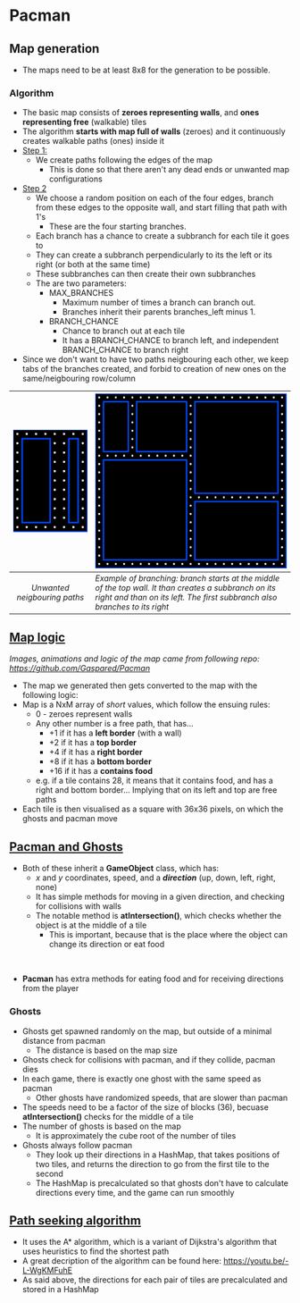 # Pacman

## Map generation
- The maps need to be at least 8x8 for the generation to be possible.

### **Algorithm**
- The basic map consists of **zeroes representing walls**, and **ones representing free** (walkable) tiles
- The algorithm **starts with map full of walls** (zeroes) and it continuously creates walkable paths (ones) inside it
- <ins>Step 1:</ins>
  - We create paths following the edges of the map
    - This is done so that there aren't any dead ends or unwanted map configurations
- <ins>Step 2</ins> 
  - We choose a random position on each of the four edges, branch from these edges to the opposite wall, and start filling that path with 1's
    - These are the four starting branches.
  - Each branch has a chance to create a subbranch for each tile it goes to
  - They can create a subbranch perpendicularly to its the left or its right (or both at the same time)
  - These subbranches can then create their own subbranches
  - The are two parameters:
    - MAX_BRANCHES 
      - Maximum number of times a branch can branch out. 
      - Branches inherit their parents branches_left minus 1.
    - BRANCH_CHANCE 
      - Chance to branch out at each tile
      - It has a BRANCH_CHANCE to branch left, and independent BRANCH_CHANCE to branch right
- Since we don't want to have two paths neigbouring each other, we keep tabs of the branches created, and forbid to creation of new ones on the same/neigbouring row/column 

| ![unwanted neigbouring paths](map-imgs/unwanted_neigbouring_paths.png) | ![subbranching](map-imgs/subbranching.png)|
|:--:| :--|
| *Unwanted neigbouring paths* | *Example of branching: branch starts at the middle of the top wall. It than creates a subbranch on its right and than on its left. The first subbranch also branches to its right* |

## <ins>Map logic</ins>
*Images, animations and logic of the map came from following repo: https://github.com/Gaspared/Pacman*
- The map we generated then gets converted to the map with the following logic:
- Map is a NxM array of *short* values, which follow the ensuing rules:
  - 0 - zeroes represent walls
  - Any other number is a free path, that has...
    - +1 if it has a **left border** (with a wall)
    - +2 if it has a **top border**
    - +4 if it has a **right border**
    - +8 if it has a **bottom border**
    - +16 if it has a **contains food**
  - e.g. if a tile contains 28, it means that it contains food, and has a right and bottom border... Implying that on its left and top are free paths 
- Each tile is then visualised as a square with 36x36 pixels, on which the ghosts and pacman move

## <ins>Pacman and Ghosts</ins>
- Both of these inherit a **GameObject** class, which has:
  - *x* and *y* coordinates, speed, and a ***direction*** (up, down, left, right, none)
  - It has simple methods for moving in a given direction, and checking for collisions with walls
  - The notable method is **atIntersection()**, which checks whether the object is at the middle of a tile
    - This is important, because that is the place where the object can change its direction or eat food

<br/>

- **Pacman** has extra methods for eating food and for receiving directions from the player

### Ghosts
- Ghosts get spawned randomly on the map, but outside of a minimal distance from pacman
  - The distance is based on the map size
- Ghosts check for collisions with pacman, and if they collide, pacman dies
- In each game, there is exactly one ghost with the same speed as pacman
  - Other ghosts have randomized speeds, that are slower than pacman
- The speeds need to be a factor of the size of blocks (36), becuase **atIntersection()** checks for the middle of a tile
- The number of ghosts is based on the map 
  - It is approximately the cube root of the number of tiles
- Ghosts always follow pacman
  - They look up their directions in a HashMap, that takes positions of two tiles, and returns the direction to go from the first tile to the second
  - The HashMap is precalculated so that ghosts don't have to calculate directions every time, and the game can run smoothly

## <ins>Path seeking algorithm</ins>
- It uses the A* algorithm, which is a variant of Dijkstra's algorithm that uses heuristics to find the shortest path
- A great decription of the algorithm can be found here: https://youtu.be/-L-WgKMFuhE
- As said above, the directions for each pair of tiles are precalculated and stored in a HashMap


